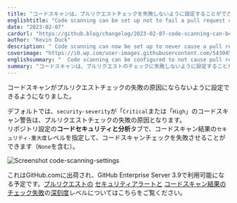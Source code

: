 ```yaml
---
title: "コードスキャンは、プルリクエストチェックを失敗しないように設定することができます"
englishtitle: "Code scanning can be set up not to fail a pull request check"
date: "2023-02-07"
cardurl: "https://github.blog/changelog/2023-02-07-code-scanning-can-be-set-up-not-to-fail-a-pull-request-check"
author: "Kevin Duck"
description: " Code scanning can now be set up to never cause a pull request check failure.  By default, any code scanning alerts with a security-severity of critical or high will cause a pull request check failure.  You can specify which security-severity level for code scanning results should cause the code scanning check to fail, including None , by going to the Code security and Analysis tab in the repository settings.  This has shipped to GitHub.com and will be available in GitHub Enterprise Server 3.9. Learn more about severity levels for security alerts and Code scanning results check failures on pull requests.  "
coverimage: "https://i0.wp.com/user-images.githubusercontent.com/54394529/217245862-9c98e4c9-1c55-4fa5-a907-5b80300ffbe6.png?ssl=1"
englishsummary: "  Code scanning can be configured to not cause pull request check failures, and this feature is available on GitHub.com and GitHub Enterprise Server 3.9."
summary: "コードスキャンは、プルリクエストのチェックに失敗しないように設定することができ、この機能は GitHub.comと GitHub Enterprise Server 3.9で利用可能です。"
---
```


<p>コードスキャンがプルリクエストチェックの失敗の原因にならないように設定できるようになりました。</p>
<p>デフォルトでは、<code>security-severity</code>が「<code>Critical</code>または「<code>High</code>」のコードスキャン警告は、プルリクエストチェックの失敗の原因となります。<br />
リポジトリ設定の<strong>コードセキュリティと分析</strong>タブで、コードスキャン結果の<code>セキュリティ-重大度</code>レベルを指定して、コードスキャンチェックを失敗させることができます（<code>None</code>を含む）。</p>
<p><img decoding="async" src="https://i0.wp.com/user-images.githubusercontent.com/54394529/217245862-9c98e4c9-1c55-4fa5-a907-5b80300ffbe6.png?ssl=1" alt="Screenshot code-scanning-settings" data-recalc-dims="1"></p>
<p>これはGitHub.comに出荷され、GitHub Enterprise Server 3.9で利用可能になる予定です。<a href="https://docs.github.com/en/code-security/code-scanning/automatically-scanning-your-code-for-vulnerabilities-and-errors/triaging-code-scanning-alerts-in-pull-requests#code-scanning-results-check-failures">プルリクエストの</a> <a href="https://github.blog/changelog/2021-07-19-codeql-code-scanning-new-severity-levels-for-security-alerts/">セキュリティアラートと</a> <a href="https://docs.github.com/en/code-security/code-scanning/automatically-scanning-your-code-for-vulnerabilities-and-errors/triaging-code-scanning-alerts-in-pull-requests#code-scanning-results-check-failures">コードスキャン結果のチェック失敗</a>の<a href="https://github.blog/changelog/2021-07-19-codeql-code-scanning-new-severity-levels-for-security-alerts/">深刻度</a>レベルについてはこちらをご覧ください。</p>



